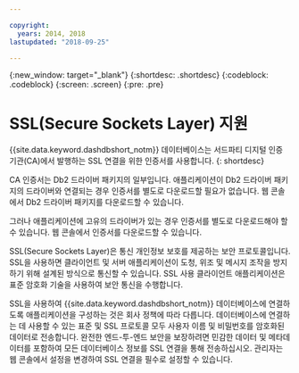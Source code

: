 ```yaml
---

copyright:
  years: 2014, 2018
lastupdated: "2018-09-25"

---
```


<!-- Attribute definitions --> 
{:new_window: target="_blank"}
{:shortdesc: .shortdesc}
{:codeblock: .codeblock}
{:screen: .screen}
{:pre: .pre}

# SSL(Secure Sockets Layer) 지원

{{site.data.keyword.dashdbshort_notm}} 데이터베이스는 서드파티 디지털 인증 기관(CA)에서 발행하는 SSL 연결을 위한 인증서를 사용합니다.
{: shortdesc}

CA 인증서는 Db2 드라이버 패키지의 일부입니다. 애플리케이션이 Db2 드라이버 패키지의 드라이버와 연결되는 경우 인증서를 별도로 다운로드할 필요가 없습니다. 웹 콘솔에서 Db2 드라이버 패키지를 다운로드할 수 있습니다.

그러나 애플리케이션에 고유의 드라이버가 있는 경우 인증서를 별도로 다운로드해야 할 수 있습니다. 웹 콘솔에서 인증서를 다운로드할 수 있습니다.

SSL(Secure Sockets Layer)은 통신 개인정보 보호를 제공하는 보안 프로토콜입니다. SSL을 사용하면 클라이언트 및 서버 애플리케이션이 도청, 위조 및 메시지 조작을 방지하기 위해 설계된 방식으로 통신할 수 있습니다. SSL 사용 클라이언트 애플리케이션은 표준 암호화 기술을 사용하여 보안 통신을 수행합니다.

SSL을 사용하여 {{site.data.keyword.dashdbshort_notm}} 데이터베이스에 연결하도록 애플리케이션을 구성하는 것은 회사 정책에 따라 다릅니다. 데이터베이스에 연결하는 데 사용할 수 있는 표준 및 SSL 프로토콜 모두 사용자 이름 및 비밀번호를 암호화된 데이터로 전송합니다. 완전한 엔드-투-엔드 보안을 보장하려면 민감한 데이터 및 메타데이터를 포함하여 모든 데이터베이스 정보를 SSL 연결을 통해 전송하십시오. 관리자는 웹 콘솔에서 설정을 변경하여 SSL 연결을 필수로 설정할 수 있습니다.


